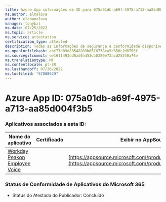 ```yaml
---
title: Azure App informações de ID para 075a01db-a69f-4975-a713-aa85d004f3b5
ms.author: elmalova
author: elenamalova
manager: tonybal
ms.date: 07/25/2022
ms.topic: article
ms.service: attestation
certification_type: attested
description: Todas as informações de segurança e conformidade disponíveis para 075a01db-a69f-4975-a713-aa85d004f3b5.
ms.openlocfilehash: ebf77d09d83548883b0576738ea5e350c2d6795f
ms.sourcegitcommit: ee1611493dd5ad0ad53da0380e73acd25340a76e
ms.translationtype: MT
ms.contentlocale: pt-BR
ms.lasthandoff: 07/26/2022
ms.locfileid: "67008629"
---
```

# <a name="azure-app-id-075a01db-a69f-4975-a713-aa85d004f3b5"></a>Azure App ID: 075a01db-a69f-4975-a713-aa85d004f3b5


### <a name="apps-associated-with-this-id"></a>Aplicativos associados a esta ID:
| **Nome do aplicativo** | **Certificado** | **Exibir no AppSource** |
|--------------|---------------|-----------------------|
| [Workday Peakon Employee Voice](../forward/WA200003453.md) |  | [https://appsource.microsoft.com/product/office/WA200003453](https://appsource.microsoft.com/product/office/WA200003453) |

### <a name="microsoft-365-app-compliance-status"></a>Status de Conformidade de Aplicativos do Microsoft 365
- Status do Atestado do Publicador: Concluído
